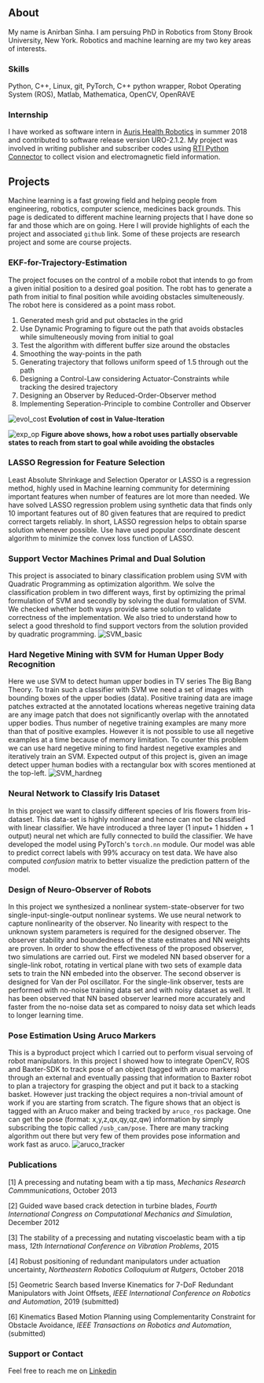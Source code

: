 ## About
My name is Anirban Sinha. I am persuing PhD in Robotics from Stony Brook University, New York. Robotics and machine learning are my two key areas of interests.

### Skills
Python, C++, Linux, git, PyTorch, C++ python wrapper, Robot Operating System (ROS), Matlab, Mathematica, OpenCV, OpenRAVE

### Internship
I have worked as software intern in [Auris Health Robotics](https://www.aurishealth.com/) in summer 2018 and contributed to software release version URO-2.1.2. My project was involved in writing publisher and subscriber codes using [RTI Python Connector](https://www.rti.com/blog/introducing-rti-labs-and-connector-for-connext-dds-with-python) to collect vision and electromagnetic field information.

## Projects
Machine learning is a fast growing field and helping people from engineering, robotics, computer science, medicines back grounds. This page is dedicated to different machine learning projects that I have done so far and those which are on going. Here I will provide highlights of each the project and associated `github` link. Some of these projects are research project and some are course projects.

### EKF-for-Trajectory-Estimation
The project focuses on the control of a mobile robot that intends to go from a given initial position to a desired goal position. The robt has to generate a path from initial to final position while avoiding obstacles simulteneously. The robot here is considered as a point mass robot.

1. Generated mesh grid and put obstacles in the grid
2. Use Dynamic Programing to figure out the path that avoids obstacles while simulteneously moving from initial to goal
3. Test the algorithm with different buffer size around the obstacles
4. Smoothing the way-points in the path
5. Generating trajectory that follows uniform speed of 1.5 through out the path
6. Designing a Control-Law considering Actuator-Constraints while tracking the desired trajectory
7. Designing an Observer by Reduced-Order-Observer method
8. Implementing Seperation-Principle to combine Controller and Observer


![evol_cost](img/Value_growth9.gif)
**Evolution of cost in Value-Iteration**

![exp_op](img/Obs_Avoidance196.gif)
**Figure above shows, how a robot uses partially observable states to reach from start to goal while avoiding the obstacles**



### LASSO Regression for Feature Selection
Least Absolute Shrinkage and Selection Operator or LASSO is a regression method, highly used in Machine learning community for determining important features when number of features are lot more than needed. We have solved LASSO regression problem using synthetic data that finds only 10 important features out of 80 given features that are required to predict correct targets reliably. In short, LASSO regression helps to obtain sparse solution whenever possible. Use have used popular coordinate descent algorithm to minimize the convex loss function of LASSO. 
<!-- The github link for this project can be found 
[here](https://github.com/anirban-bot/Coordinate-descent-LASSO)-->

### Support Vector Machines Primal and Dual Solution
This project is associated to binary classification problem using SVM with Quadratic Programming as optimization algorithm. We solve the classification problem in two different ways, first by optimizing the primal formulation of SVM and secondly by solving the dual formulation of SVM. We checked whether both ways provide same solution to validate correctness of the implementation. We also tried to understand how to select a good threshold to find support vectors from the solution provided by quadratic programming.
![SVM_basic](img/SVM-primal-Dual.png)

### Hard Negetive Mining with SVM for Human Upper Body Recognition
Here we use SVM to detect human upper bodies in TV series The Big Bang Theory. To train such a classifier with SVM we need a set of images with bounding boxes of the upper bodies (data). Positive training data are image patches extracted at the annotated locations whereas negetive training data are any image patch that does not significantly overlap with the annotated upper bodies. Thus number of negetive training examples are many more than that of positive examples. However it is not possible to use all negetive examples at a time because of memory limitation. To counter this problem we can use hard negetive mining to find hardest negetive examples and iteratively train an SVM. Expected output of this project is, given an image detect upper human bodies with a rectangular box with scores mentioned at the top-left.
![SVM_hardneg](img/svm_hard_neg_minig.png)

### Neural Network to Classify Iris Dataset
In this project we want to classify different species of Iris flowers from Iris-dataset. This data-set is highly nonlinear and hence can not be classified with linear classifier. We have introduced a three layer (1 input+ 1 hidden + 1 output) neural net which are fully connected to build the classifier. We have developed the model using PyTorch's `torch.nn` module. Our model was able to predict correct labels with 99% accuracy on test data. We have also computed *confusion* matrix to better visualize the prediction pattern of the model. 
<!-- The github link for this project can be found [here](https://github.com/anirban-bot/PyTorch-for-Iris-Dataset) -->

### Design of Neuro-Observer of Robots
In this project we synthesized a nonlinear system-state-observer for two single-input-single-output
nonlinear systems. We use neural network to capture nonlinearity of the observer. No linearity
with respect to the unknown system parameters is required for the designed observer. The observer
stability and boundedness of the state estimates and NN weights are proven. In order to show the
effectiveness of the proposed observer, two simulations are carried out. First we modeled NN based
observer for a single-link robot, rotating in vertical plane with two sets of example data sets to train
the NN embeded into the observer. The second observer is designed for Van der Pol oscillator. For
the single-link observer, tests are performed with no-noise training data set and with noisy dataset
as well. It has been observed that NN based observer learned more accurately and faster from the
no-noise data set as compared to noisy data set which leads to longer learning time. 
<!-- The github link for this project can be found [here](https://github.com/anirban-bot/Neuro-Observer-for-Dynamical-Systems) -->

### Pose Estimation Using Aruco Markers
This is a byproduct project which I carried out to perform visual servoing of robot manipulators. In this project I showed how to integrate OpenCV, ROS and Baxter-SDK to track pose of an object (tagged with aruco markers) through an external and eventually passing that information to Baxter robot to plan a trajectory for grasping the object and put it back to a stacking basket. However just tracking the object requires a non-trivial amount of work if you are starting from scratch. The figure shows that an object is tagged with an Aruco maker and being tracked by `aruco_ros` package. One can get the pose (format: x,y,z,qx,qy,qz,qw) information by simply subscribing the topic called `/usb_cam/pose`. There are many tracking algorithm out there but very few of them provides pose information and work fast as aruco.
![aruco_tracker](img/aruco_tracking.png)

### Publications
[1] A precessing and nutating beam with a tip mass, *Mechanics Research Commmunications*, October 2013

[2] Guided wave based crack detection in turbine blades, *Fourth International Congress on Computational Mechanics and Simulation*, December 2012

[3] The stability of a precessing and nutating viscoelastic beam with a tip mass, *12th International Conference on Vibration Problems*, 2015

[4] Robust positioning of redundant manipulators under actuation uncertainty, *Northeastern Robotics Colloquium at Rutgers*, October 2018

[5] Geometric Search based Inverse Kinematics for 7-DoF Redundant Manipulators with Joint Offsets, *IEEE International Conference on Robotics and Automation*, 2019 (submitted)

[6] Kinematics Based Motion Planning using Complementarity Constraint for Obstacle Avoidance, *IEEE Transactions on Robotics and Automation*, (submitted)

### Support or Contact
Feel free to reach me on [Linkedin](https://www.linkedin.com/in/anirban-sinha-ny/) 
<!--and [Twitter](https://www.linkedin.com/in/anirban-sinha-98199863/)-->
